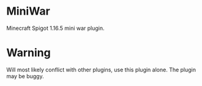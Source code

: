# MiniWar
Minecraft Spigot 1.16.5 mini war plugin.

# Warning
Will most likely conflict with other plugins, use this plugin alone.
The plugin may be buggy.

